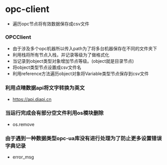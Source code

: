 # opc-client
+ 遍历opc节点将有效数据保存成csv文件

### OPCClient
+ 由于涉及多个opc机器所以传入path为了将多台机器保存在不同的文件夹下
+ 利用栈将所有节点入栈，并记录等级为了做格式化
+ 当记录到object类型对象增加节点等级。(object就是目录节点)
+ 将object类型节点设置成csv文件名
+ 利用reference方法遍历object对象将Variable类型节点保存到csv文件

### 利用点晴数据api将文字转换为英文
+ https://api.djapi.cn

### 当运行完成会有部分空文件利用os模块删除
+ os.remove

### 由于遇到一种数据类型opc-ua库没有进行处理为了防止更多设置错误字典记录
+ error_msg
